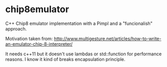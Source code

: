 # chip8emulator
C++ Chip8 emulator implementation with a Pimpl and a "funcionalish" approach.

Motivation taken from:
http://www.multigesture.net/articles/how-to-write-an-emulator-chip-8-interpreter/

It needs c++11 but it doesn't use lambdas or std::function for performance reasons.
I know it kind of breaks encapsulation principle.
